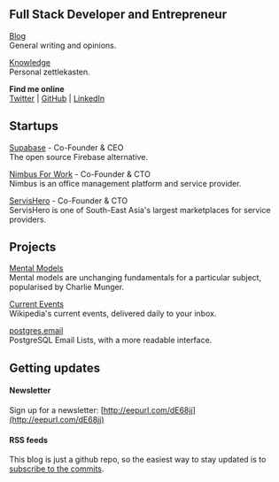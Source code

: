 

## Full Stack Developer and Entrepreneur

[Blog](/blog/) <br />General writing and opinions.

[Knowledge](/knowledge/) <br />Personal zettlekasten.

**Find me online** <br />[Twitter](https://twitter.com/kiwicopple) | [GitHub](https://github.com/kiwicopple) | [LinkedIn](https://www.linkedin.com/in/paulcopplestone/)


## Startups

[Supabase](https://supabase.io) - Co-Founder & CEO<br />
The open source Firebase alternative.

[Nimbus For Work](https://nimbusforwork.com) - Co-Founder & CTO<br />
Nimbus is an office management platform and service provider.

[ServisHero](https://servishero.com) - Co-Founder & CTO<br />
ServisHero is one of South-East Asia's largest marketplaces for service providers.


## Projects

[Mental Models](https://mentalmodels.co)<br />
Mental models are unchanging fundamentals for a particular subject, popularised by Charlie Munger.

[Current Events](https://currentevents.email)<br />
Wikipedia's current events, delivered daily to your inbox. 

[postgres.email](https://github.com/kiwicopple/postgres.email)<br />
PostgreSQL Email Lists, with a more readable interface.


## Getting updates

#### Newsletter

Sign up for a newsletter: [http://eepurl.com/dE68jj](http://eepurl.com/dE68jj)

#### RSS feeds

This blog is just a github repo, so the easiest way to stay updated is to [subscribe to the commits](https://github.com/kiwicopple/paul.copplest.one/commits/master.atom).
